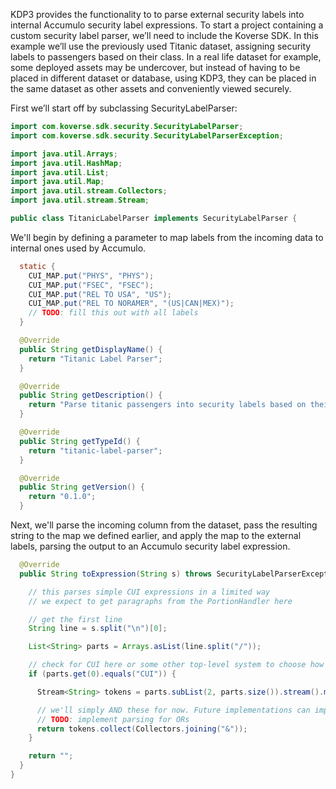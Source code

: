 KDP3 provides the functionality to  to parse external security labels into internal Accumulo security label expressions. 
To start a project containing a custom security label parser, we’ll need to include the Koverse SDK.
In this example we’ll use the previously used Titanic dataset, assigning security labels to passengers based on their class. In a real life dataset for example, some deployed assets may be undercover, but instead of having to be placed in different dataset or database, using KDP3, they can be placed in the same dataset as other assets and conveniently viewed securely.

First we’ll start off by subclassing SecurityLabelParser:

```java
import com.koverse.sdk.security.SecurityLabelParser;
import com.koverse.sdk.security.SecurityLabelParserException;

import java.util.Arrays;
import java.util.HashMap;
import java.util.List;
import java.util.Map;
import java.util.stream.Collectors;
import java.util.stream.Stream;

public class TitanicLabelParser implements SecurityLabelParser {
```

We'll begin by defining a parameter to map labels from the incoming data to internal ones used by Accumulo. 

```java
  static {
    CUI_MAP.put("PHYS", "PHYS");
    CUI_MAP.put("FSEC", "FSEC");
    CUI_MAP.put("REL TO USA", "US");
    CUI_MAP.put("REL TO NORAMER", "(US|CAN|MEX)");
    // TODO: fill this out with all labels
  }

  @Override
  public String getDisplayName() {
    return "Titanic Label Parser";
  }

  @Override
  public String getDescription() {
    return "Parse titanic passengers into security labels based on their class";
  }

  @Override
  public String getTypeId() {
    return "titanic-label-parser";
  }

  @Override
  public String getVersion() {
    return "0.1.0";
  }
  ```

Next, we'll parse the incoming column from the dataset, pass the resulting string to the map we defined earlier, and apply the map to the external labels, parsing the output to an Accumulo security label expression.

```java
  @Override
  public String toExpression(String s) throws SecurityLabelParserException {

    // this parses simple CUI expressions in a limited way
    // we expect to get paragraphs from the PortionHandler here

    // get the first line
    String line = s.split("\n")[0];

    List<String> parts = Arrays.asList(line.split("/"));

    // check for CUI here or some other top-level system to choose how to parse the rest
    if (parts.get(0).equals("CUI")) {

      Stream<String> tokens = parts.subList(2, parts.size()).stream().map(p -> CUI_MAP.get(p));

      // we'll simply AND these for now. Future implementations can implement ORs when split according to CUI
      // TODO: implement parsing for ORs
      return tokens.collect(Collectors.joining("&"));
    }

    return "";
  }
}
```
